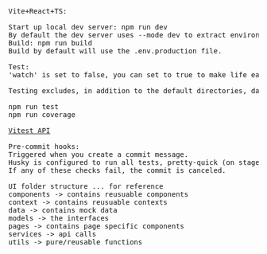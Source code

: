 <pre>
Vite+React+TS:

Start up local dev server: npm run dev
By default the dev server uses --mode dev to extract environment values from .env.dev file.
Build: npm run build
Build by default will use the .env.production file.

Test:
'watch' is set to false, you can set to true to make life easier. Be sure to set back to false before commiting. File: vite.config.ts

Testing excludes, in addition to the default directories, data and models.

npm run test
npm run coverage

<a href="https://vitest.dev/api/">Vitest API</a>

Pre-commit hooks:
Triggered when you create a commit message.
Husky is configured to run all tests, pretty-quick (on staged files only), and eslint (on stage files only).
If any of these checks fail, the commit is canceled.

UI folder structure ... for reference
components -> contains reusuable components
context -> contains reusuable contexts
data -> contains mock data
models -> the interfaces
pages -> contains page specific components
services -> api calls
utils -> pure/reusable functions
</pre>

